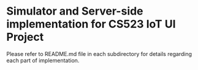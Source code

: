 # Simulator and Server-side implementation for CS523 IoT UI Project

Please refer to README.md file in each subdirectory for details regarding each part of implementation.
